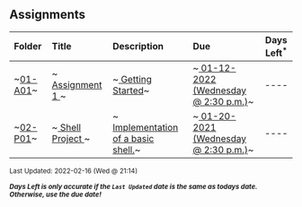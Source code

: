 ## Assignments

| Folder | Title | Description | Due | Days Left<sup>*</sup> |
|:------|:------|:------|:------|:-----:|
| ~<a href="https://github.com/rugbyprof/5143-Operating-Systems/tree/master/Assignments/01-A01">01-A01</a>~ | ~<a href="https://github.com/rugbyprof/5143-Operating-Systems/tree/master/Assignments/01-A01"> Assignment 1 </a>~ | ~<a href="https://github.com/rugbyprof/5143-Operating-Systems/tree/master/Assignments/01-A01"> Getting Started</a>~ | ~<a href="https://github.com/rugbyprof/5143-Operating-Systems/tree/master/Assignments/01-A01"> 01-12-2022 (Wednesday @ 2:30 p.m.)</a>~ | ---- |
| ~<a href="https://github.com/rugbyprof/5143-Operating-Systems/tree/master/Assignments/02-P01">02-P01</a>~ | ~<a href="https://github.com/rugbyprof/5143-Operating-Systems/tree/master/Assignments/02-P01"> Shell Project </a>~ | ~<a href="https://github.com/rugbyprof/5143-Operating-Systems/tree/master/Assignments/02-P01"> Implementation of a basic shell.</a>~ | ~<a href="https://github.com/rugbyprof/5143-Operating-Systems/tree/master/Assignments/02-P01"> 01-20-2021 (Wednesday @ 2:30 p.m.)</a>~ | ---- |

<sup>Last Updated: 2022-02-16 (Wed @ 21:14)</sup> 

<sup>***Days Left is only accurate if the `Last Updated` date is the same as todays date. Otherwise, use the due date!***</sup> 